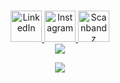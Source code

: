 
<p align="center">
<br/>
<a href="https://www.linkedin.com/in/jcaponigro">
  <img alt="LinkedIn" width="50px" src="https://user-images.githubusercontent.com/43545812/144035037-0f415fc7-9f96-4517-a370-ccc6e78a714b.png" />
</a>
<a href="https://www.instagram.com/joshcaponigro">
  <img alt="Instagram" width="50px" src="https://user-images.githubusercontent.com/43545812/144035088-0dfb165f-8fe0-4d13-896c-876c29d2b128.png" />
</a>
 <a href="https://www.scanbandz.com">
  <img alt="Scanbandz" width="50px" src="https://cdn2.iconfinder.com/data/icons/shopping-elements-6/64/08-Barcode_Scanner-512.png" />
</a>
<br>
  <img src="https://visitor-badge.glitch.me/badge?page_id=joshcap20.joshcap20">
</p>



<p align="center">

  <img src="https://github-readme-streak-stats.herokuapp.com?user=joshcap20&theme=darcula&hide_border=true&background=FFFFFF00">


</p>



